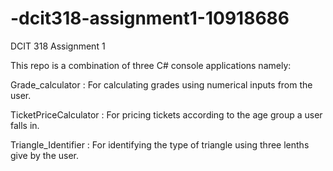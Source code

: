 # -dcit318-assignment1-10918686
DCIT 318 Assignment 1

This repo is a combination of three C# console applications namely:

Grade_calculator : For calculating grades using numerical inputs from the user.

TicketPriceCalculator : For pricing tickets according to the age group a user falls in.

Triangle_Identifier : For identifying the type of triangle using three lenths give by the user.